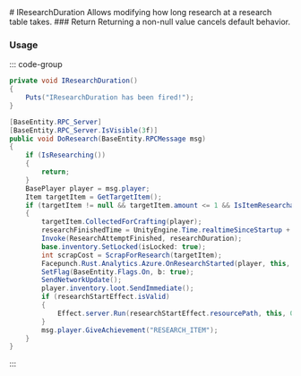 <Badge type="danger" text="Carbon Compatible"/>
# IResearchDuration
Allows modifying how long research at a research table takes.
### Return
Returning a non-null value cancels default behavior.

### Usage
::: code-group
```csharp [Example]
private void IResearchDuration()
{
	Puts("IResearchDuration has been fired!");
}
```
```csharp [Source — Assembly-CSharp @ ResearchTable]
[BaseEntity.RPC_Server]
[BaseEntity.RPC_Server.IsVisible(3f)]
public void DoResearch(BaseEntity.RPCMessage msg)
{
	if (IsResearching())
	{
		return;
	}
	BasePlayer player = msg.player;
	Item targetItem = GetTargetItem();
	if (targetItem != null && targetItem.amount <= 1 && IsItemResearchable(targetItem))
	{
		targetItem.CollectedForCrafting(player);
		researchFinishedTime = UnityEngine.Time.realtimeSinceStartup + researchDuration;
		Invoke(ResearchAttemptFinished, researchDuration);
		base.inventory.SetLocked(isLocked: true);
		int scrapCost = ScrapForResearch(targetItem);
		Facepunch.Rust.Analytics.Azure.OnResearchStarted(player, this, targetItem, scrapCost);
		SetFlag(BaseEntity.Flags.On, b: true);
		SendNetworkUpdate();
		player.inventory.loot.SendImmediate();
		if (researchStartEffect.isValid)
		{
			Effect.server.Run(researchStartEffect.resourcePath, this, 0u, UnityEngine.Vector3.zero, UnityEngine.Vector3.zero);
		}
		msg.player.GiveAchievement("RESEARCH_ITEM");
	}
}

```
:::
